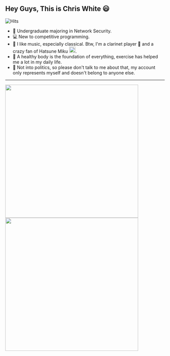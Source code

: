 ## Hey Guys, This is Chris White 😃

![Hits](https://hits-app.vercel.app/hits?url=https://wh1te.dev)

- 🏫 Undergraduate majoring in Network Security.
- 💻 New to competitive programming.
- 🎵 I like music, especially classical. Btw, I'm a clarinet player 🎼 and a crazy fan of Hatsune Miku <a href="https://emoji.gg/emoji/2565-miku"><img src="https://cdn3.emoji.gg/emojis/2565-miku.png" width="20px" height="20px" alt="miku"></a>.
- 👟 A healthy body is the foundation of everything, exercise has helped me a lot in my daily life.
- 🤔 Not into politics, so please don't talk to me about that, my account only represents myself and doesn't belong to anyone else.

---

<div>
  <a href="https://github.com/ChrisWhite1024">
    <img align="center" style="width: 30em;" src="https://github-readme-stats.vercel.app/api?username=ChrisWhite1024&theme=buefy&show_icons=true&hide_title=true&hide_border=true" />
  </a>
  <a href="https://github.com/ChrisWhite1024">
    <img align="top" style="width: 30em;" src="https://github-readme-stats.vercel.app/api/wakatime?username=ChrisWhite&theme=buefy&layout=compact&hide_border=true" />
  </a>
</div>
